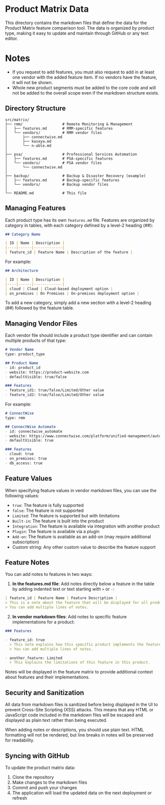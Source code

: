 # Product Matrix Data

This directory contains the markdown files that define the data for the Product Matrix feature comparison tool. The data is organized by product type, making it easy to update and maintain through GitHub or any text editor.

# Notes

- If you request to add features, you must also request to add in at least one vendor with the added feature item.  If no vendors have the feature, it will not be shown.
- Whole new product segments must be added to the core code and will not be added to the overall scope even if the markdown structure exists.

## Directory Structure

```
src/matrix/
├── rmm/                  # Remote Monitoring & Management
│   ├── features.md       # RMM-specific features
│   └── vendors/          # RMM vendor files
│       ├── connectwise.md
│       ├── kaseya.md
│       └── n-able.md
│
├── psa/                  # Professional Services Automation
│   ├── features.md       # PSA-specific features
│   └── vendors/          # PSA vendor files
│       └── connectwise.md
│
├── backup/               # Backup & Disaster Recovery (example)
│   ├── features.md       # Backup-specific features
│   └── vendors/          # Backup vendor files
│
└── README.md             # This file
```


## Managing Features

Each product type has its own `features.md` file. Features are organized by category in tables, with each category defined by a level-2 heading (##):

```markdown
## Category Name

| ID | Name | Description |
|----|------|-------------|
| feature_id | Feature Name | Description of the feature |
```

For example:

```markdown
## Architecture

| ID | Name | Description |
|----|------|-------------|
| cloud | Cloud | Cloud-based deployment option |
| on_premises | On Premises | On-premises deployment option |
```

To add a new category, simply add a new section with a level-2 heading (##) followed by the feature table.

## Managing Vendor Files

Each vendor file should include a product type identifier and can contain multiple products of that type:

```markdown
# Vendor Name
type: product_type

## Product Name
- id: product_id
- website: https://product-website.com
- defaultVisible: true/false

### Features
- feature_id1: true/false/Limited/Other value
- feature_id2: true/false/Limited/Other value
```

For example:

```markdown
# ConnectWise
type: rmm

## ConnectWise Automate
- id: connectwise_automate
- website: https://www.connectwise.com/platform/unified-management/automate
- defaultVisible: true

### Features
- cloud: true
- on_premises: true
- db_access: true
```

## Feature Values

When specifying feature values in vendor markdown files, you can use the following values:

- `true`: The feature is fully supported
- `false`: The feature is not supported
- `Limited`: The feature is supported but with limitations
- `Built-in`: The feature is built into the product
- `Integration`: The feature is available via integration with another product
- `Plugin`: The feature is available via a plugin
- `Add-on`: The feature is available as an add-on (may require additional subscription)
- Custom string: Any other custom value to describe the feature support

## Feature Notes

You can add notes to features in two ways:

1. **In the features.md file**: Add notes directly below a feature in the table by adding indented text or text starting with `>` or `-`:

```markdown
| feature_id | Feature Name | Feature Description |
> This is a note about the feature that will be displayed for all products.
> You can add multiple lines of notes.
```

2. **In vendor markdown files**: Add notes to specific feature implementations for a product:

```markdown
### Features

- feature_id: true
  > This note explains how this specific product implements the feature.
  > You can add multiple lines of notes.

- another_feature: Limited
  > This explains the limitations of this feature in this product.
```

Notes will be displayed in the feature matrix to provide additional context about features and their implementations.

## Security and Sanitization

All data from markdown files is sanitized before being displayed in the UI to prevent Cross-Site Scripting (XSS) attacks. This means that any HTML or JavaScript code included in the markdown files will be escaped and displayed as plain text rather than being executed.

When adding notes or descriptions, you should use plain text. HTML formatting will not be rendered, but line breaks in notes will be preserved for readability.

## Syncing with GitHub

To update the product matrix data:

1. Clone the repository
2. Make changes to the markdown files
3. Commit and push your changes
4. The application will load the updated data on the next deployment or refresh
